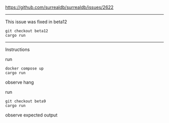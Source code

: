 https://github.com/surrealdb/surrealdb/issues/2622

----

This issue was fixed in beta12

```
git checkout beta12
cargo run
```


---

Instructions

run 

```
docker compose up
cargo run
```

observe hang

run

```
git checkout beta9
cargo run
```


observe expected output


